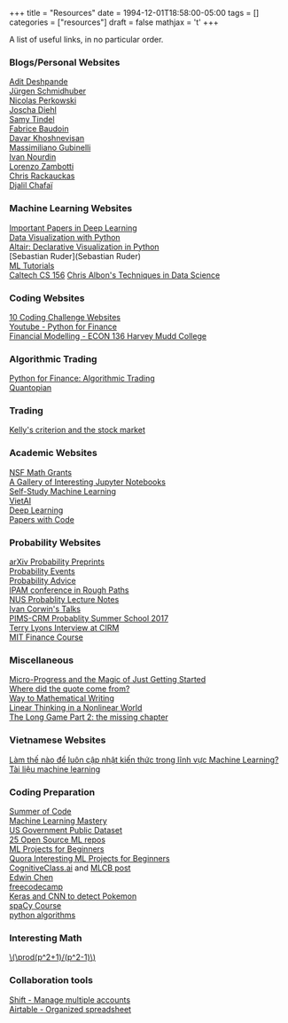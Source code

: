 +++
title = "Resources"
date = 1994-12-01T18:58:00-05:00
tags = []
categories = ["resources"]
draft = false
mathjax = 't'
+++

A list of useful links, in no particular order.

<!--more-->


### Blogs/Personal Websites
[Adit Deshpande](https://adeshpande3.github.io/adeshpande3.github.io/)   
[Jürgen Schmidhuber](http://people.idsia.ch/~juergen/)    
[Nicolas Perkowski](https://www.mathematik.hu-berlin.de/de/forschung/forschungsgebiete/stochastik/stoch-employees/hp-perkowski/teaching)  
[Joscha Diehl](http://personal-homepages.mis.mpg.de/diehl/)  
[Samy Tindel](https://www.math.purdue.edu/~stindel/)  
[Fabrice Baudoin](https://sites.google.com/site/fabricebaudoinwebpage/)  
[Davar Khoshnevisan](http://www.math.utah.edu/~davar/publications.html)  
[Massimiliano Gubinelli](https://www.iam.uni-bonn.de/abteilung-gubinelli/teaching/)  
[Ivan Nourdin](https://sites.google.com/site/ivannourdin/home)  
[Lorenzo Zambotti](http://www.lpsm.paris/dw/doku.php?id=users:zambotti:index)  
[Chris Rackauckas](http://chrisrackauckas.com/)  
[Djalil Chafaï](http://djalil.chafai.net/blog/)  

### Machine Learning Websites

[Important Papers in Deep Learning](/post/deep_learning_papers)  
[Data Visualization with Python](https://towardsdatascience.com/the-next-level-of-data-visualization-in-python-dd6e99039d5e)  
[Altair: Declarative Visualization in Python](https://altair-viz.github.io/)  
[Sebastian Ruder](Sebastian Ruder)  
[ML Tutorials](https://github.com/ujjwalkarn/Machine-Learning-Tutorials)  
[Caltech CS 156](https://www.youtube.com/playlist?list=PLD63A284B7615313A) 
[Chris Albon's Techniques in Data Science](https://chrisalbon.com/)  

### Coding Websites
[10 Coding Challenge Websites](https://medium.com/coderbyte/the-10-best-coding-challenge-websites-for-2018-12b57645b654)  
[Youtube - Python for Finance](https://www.youtube.com/playlist?list=PLQVvvaa0QuDcOdF96TBtRtuQksErCEBYZ)  
[Financial Modelling - ECON 136 Harvey Mudd College](https://www.palmislandtraders.com/econ136/e136lit.htm) 

### Algorithmic Trading 
[Python for Finance: Algorithmic Trading](https://www.datacamp.com/community/tutorials/finance-python-trading)  
[Quantopian](https://www.quantopian.com/lectures)  


### Trading
[Kelly's criterion and the stock market](http://www.edwardothorp.com/wp-content/uploads/2016/11/TheKellyCriterionAndTheStockMarket.pdf)  

### Academic Websites

[NSF Math Grants](https://www.nsf.gov/awards/award_visualization.jsp?org=DMS)  
[A Gallery of Interesting Jupyter Notebooks](https://github.com/jupyter/jupyter/wiki/a-gallery-of-interesting-jupyter-notebooks)  
[Self-Study Machine Learning](https://www.quora.com/What-are-your-recommendations-for-self-studying-machine-learning)  
[VietAI](https://github.com/lampts/vietai)  
[Deep Learning](https://github.com/ChristosChristofidis/awesome-deep-learning#papers)  
[Papers with Code](https://paperswithcode.com/)   

### Probability Websites
[arXiv Probability Preprints](https://arxiv.org/list/math.PR/recent)  
[Probability Events](http://www.math.columbia.edu/department/probability/seminar/upcoming_new.html)  
[Probability Advice](https://web.math.rochester.edu/people/faculty/cmlr/advice.md)  
[IPAM conference in Rough Paths](http://www.ipam.ucla.edu/programs/workshops/rough-paths-theory-and-applications/?tab=schedule)  
[NUS Probablity Lecture Notes](http://www.math.nus.edu.sg/~matsr/teaching.html)  
[Ivan Corwin's Talks](https://www.msri.org/people/20600)  
[PIMS-CRM Probablity Summer School 2017](http://www.math.ubc.ca/Links/ssprob17/)  
[Terry Lyons Interview at CIRM](https://www.youtube.com/watch?v=BTNxqucKjbs)  
[MIT Finance Course](https://www.youtube.com/playlist?list=PLUl4u3cNGP63B2lDhyKOsImI7FjCf6eDW)  

### Miscellaneous
[Micro-Progress and the Magic of Just Getting Started](https://www.nytimes.com/2018/01/22/smarter-living/micro-progress.html)  
[Where did the quote come from?](https://quoteinvestigator.com/)  
[Way to Mathematical Writing](http://tex.loria.fr/typographie/mathwriting.pdf)  
[Linear Thinking in a Nonlinear World](https://hbr.org/2017/05/linear-thinking-in-a-nonlinear-world)  
[The Long Game Part 2: the missing chapter](https://vimeo.com/channels/staffpicks/87448006)  

### Vietnamese Websites
[Làm thế nào để luôn cập nhật kiến thức trong lĩnh vực Machine Learning?](https://viblo.asia/p/question-lam-the-nao-de-luon-cap-nhat-kien-thuc-trong-linh-vuc-machine-learning-maGK7mBxlj2)   
[Tài liệu machine learning](https://forum.machinelearningcoban.com/t/tong-hop-tai-lieu-machine-learning-cho-nguoi-moi-bat-dau/537)

### Coding Preparation
[Summer of Code](https://summerofcode.withgoogle.com/)  
[Machine Learning Mastery](https://machinelearningmastery.com/self-study-machine-learning-projects/)  
[US Government Public Dataset](https://www.data.gov/)  
[25 Open Source ML repos](https://heartbeat.fritz.ai/25-open-source-machine-learning-repos-to-inspire-your-next-project-3b027a90155)  
[ML Projects for Beginners](https://elitedatascience.com/machine-learning-projects-for-beginners)  
[Quora Interesting ML Projects for Beginners](https://www.quora.com/What-are-some-really-interesting-machine-learning-projects-for-beginners)  
[CognitiveClass.ai](https://cognitiveclass.ai/) and [MLCB post](https://forum.machinelearningcoban.com/t/bat-dau-voi-bigdata-nhu-the-nao/55)  
[Edwin Chen](http://blog.echen.me/2017/05/30/exploring-lstms/)  
[freecodecamp](https://learn.freecodecamp.org/)   
[Keras and CNN to detect Pokemon](https://www.pyimagesearch.com/2018/04/16/keras-and-convolutional-neural-networks-cnns/)  
[spaCy Course](https://course.spacy.io/)  
[python algorithms](https://github.com/keon/algorithms)  


### Interesting Math  
[\\(\prod(p^2+1)/(p^2-1)\\)](https://mathoverflow.net/questions/164092/computing-prod-p-fracp2-1p21-without-the-zeta-function)

### Collaboration tools
[Shift - Manage multiple accounts](https://tryshift.com/)  
[Airtable - Organized spreadsheet](https://airtable.com/)


